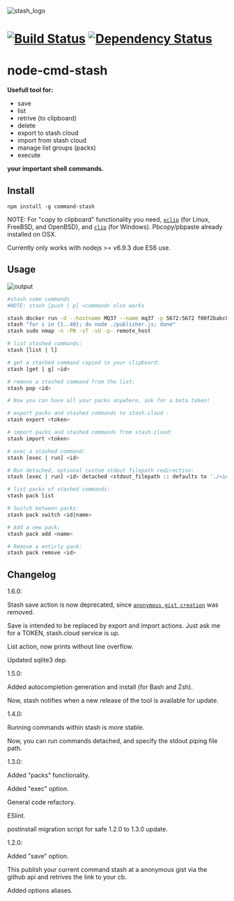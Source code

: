 ![stash_logo](https://cloud.githubusercontent.com/assets/11579281/22157644/439ed802-df17-11e6-9178-05591a3daa9b.png)

[![Build Status](https://travis-ci.org/Franco-Poveda/node-cmd-stash.svg?branch=master)](https://travis-ci.org/Franco-Poveda/node-cmd-stash)
[![Dependency Status](https://david-dm.org/Franco-Poveda/node-cmd-stash.svg)](https://david-dm.org/Franco-Poveda/node-cmd-stash)
==================

node-cmd-stash
==================

 **Usefull tool for:**
 * save
 * list
 * retrive (to clipboard)
 * delete
 * export to stash cloud
 * import from  stash cloud
 * manage list groups (packs)
 * execute
 
 **your important shell commands.**


Install
-------

```
npm install -g command-stash

```
NOTE: For "copy to clipboard" functionality you need, [`xclip`](http://www.cyberciti.biz/faq/xclip-linux-insert-files-command-output-intoclipboard/) (for Linux, FreeBSD, and OpenBSD), and [`clip`](http://www.labnol.org/software/tutorials/copy-dos-command-line-output-clipboard-clip-exe/2506/) (for Windows). Pbcopy/pbpaste already installed on OSX.

Currently only works with nodejs >= v6.9.3 due ES6 use. 

Usage
-----

![output](https://cloud.githubusercontent.com/assets/11579281/22849760/d68d2240-efde-11e6-9a8e-c3fea9b36b01.gif)


```bash
#stash some commands 
#NOTE: stash [push | p] <command> olso works

stash docker run -d --hostname MQ37 --name mq37 -p 5672:5672 f00f2babc0bd
stash "for i in {1..40}; do node ./publisher.js; done"
stash sudo nmap -n -PN -sT -sU -p- remote_host

# list stashed commands:
stash [list | l]

# get a stashed command copied to your clipboard:
stash [get | g] <id>

# remove a stashed command from the list:
stash pop <id>

# Now you can have all your packs anywhere, ask for a beta token!

# export packs and stashed commands to stash.cloud :
stash export <token> 

# import packs and stashed commands from stash.cloud:
stash import <token> 

# exec a stashed command:
stash [exec | run] <id>

# Run detached, optional custom stdout filepath redirection:
stash [exec | run] <id> detached <stdout_filepath :: defaults to './<id>.out' >

# list packs of stashed commands:
stash pack list

# Switch between packs:
stash pack switch <id|name>

# Add a new pack:
stash pack add <name>

# Remove a entirly pack:
stash pack remove <id>
```


 Changelog
----------
1.6.0:

Stash save action is now deprecated, since [`anonymous gist creation`](https://blog.github.com/2018-02-18-deprecation-notice-removing-anonymous-gist-creation/) was removed.

Save is intended to be replaced by export and import actions. Just ask me for a TOKEN, stash.cloud service is up.

List action, now prints without line overflow.

Updated sqlite3 dep.

1.5.0:

Added autocompletion generation and install (for Bash and Zsh).

Now, stash notifies when a new release of the tool is available for update.

1.4.0:

Running commands within stash is more stable.

Now, you can run commands detached, and specify the stdout piping file path.

1.3.0:

Added "packs" functionality.

Added "exec" option.

General code refactory.

ESlint.

postinstall migration script for safe 1.2.0 to 1.3.0 update.


1.2.0:

Added "save" option. 

This publish your current command stash at a anonymous gist via the github api and retrives the link to your cb.


Added options aliases.

